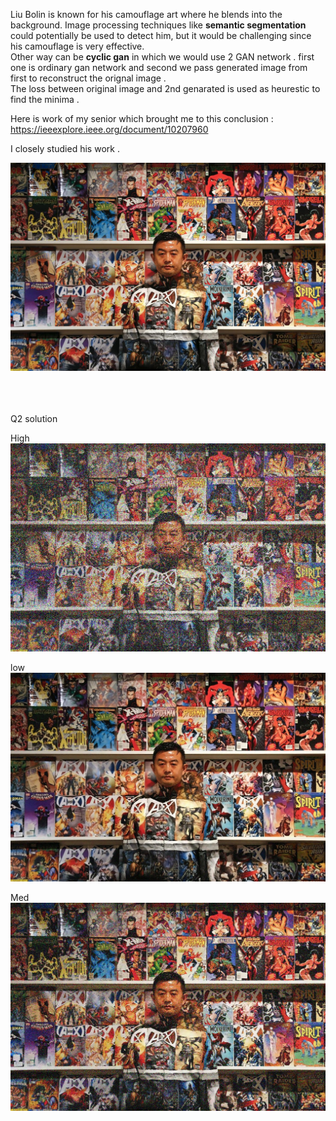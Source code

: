 Liu Bolin is known for his camouflage art where he blends into the background. Image processing techniques like **semantic segmentation** could potentially be used to detect him, but it would be challenging since his camouflage is very effective.<br>
Other way can be **cyclic gan** in which we would use 2 GAN network . first one is ordinary gan network and second we pass generated image from first to reconstruct the orignal image . <br>
The loss between original image and 2nd genarated is used as heurestic to find the minima . 
<br>

Here is work of my senior which brought me to this conclusion : https://ieeexplore.ieee.org/document/10207960


I closely studied his work . 


![Image](image.png)

<br>
<br>
<br>
Q2 solution <br>

High   ![High](../filtered_high_noise.jpg)

low  ![low](../filtered_low_noise.jpg)

Med  ![med](../filtered_med_noise.jpg)
